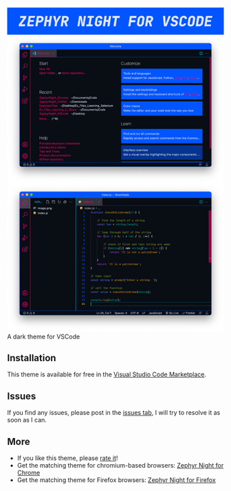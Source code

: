 ![Zephyr Night for VSCode](screenshots/screenshots.png)
A dark theme for VSCode

## Installation
This theme is available for free in the [Visual Studio Code Marketplace](https://marketplace.visualstudio.com/items?itemName=kaischuygon.zephyrnight).

## Issues
If you find any issues, please post in the [issues tab](https://github.com/kaischuygon/ZephyrNight_VSCode/issues), I will try to resolve it as soon as I can.

## More
* If you like this theme, please [rate it](https://marketplace.visualstudio.com/items?itemName=kaischuygon.zephyrnight&ssr=false#review-details)!
* Get the matching theme for chromium-based browsers: [Zephyr Night for Chrome](https://github.com/kaischuygon/ZephyrNight_Chrome)
* Get the matching theme for Firefox browsers: [Zephyr Night for Firefox](https://github.com/kaischuygon/ZephyrNight_Firefox)
